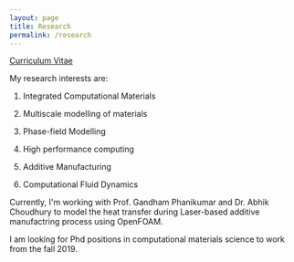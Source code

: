```yaml
---
layout: page
title: Research
permalink: /research
---
```


[Curriculum Vitae](/assets/vishal_cv_apping.pdf)

My research interests are:

1) Integrated Computational Materials

2) Multiscale modelling of materials

3) Phase-field Modelling

4) High performance computing

5) Additive Manufacturing

6) Computational Fluid Dynamics


Currently, I'm working with Prof. Gandham Phanikumar and Dr. Abhik Choudhury to model the heat transfer during Laser-based additive manufactring process using OpenFOAM.


I am looking for Phd positions in computational materials science to work from the fall 2019.
